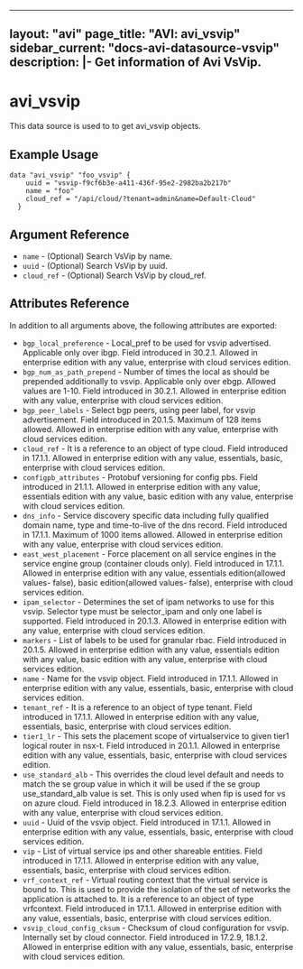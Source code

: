 <!--
    Copyright 2021 VMware, Inc.
    SPDX-License-Identifier: Mozilla Public License 2.0
-->
---
layout: "avi"
page_title: "AVI: avi_vsvip"
sidebar_current: "docs-avi-datasource-vsvip"
description: |-
  Get information of Avi VsVip.
---

# avi_vsvip

This data source is used to to get avi_vsvip objects.

## Example Usage

```hcl
data "avi_vsvip" "foo_vsvip" {
    uuid = "vsvip-f9cf6b3e-a411-436f-95e2-2982ba2b217b"
    name = "foo"
    cloud_ref = "/api/cloud/?tenant=admin&name=Default-Cloud"
  }
```

## Argument Reference

* `name` - (Optional) Search VsVip by name.
* `uuid` - (Optional) Search VsVip by uuid.
* `cloud_ref` - (Optional) Search VsVip by cloud_ref.
  
## Attributes Reference

In addition to all arguments above, the following attributes are exported:

* `bgp_local_preference` - Local_pref to be used for vsvip advertised. Applicable only over ibgp. Field introduced in 30.2.1. Allowed in enterprise edition with any value, enterprise with cloud services edition.
* `bgp_num_as_path_prepend` - Number of times the local as should be prepended additionally to vsvip. Applicable only over ebgp. Allowed values are 1-10. Field introduced in 30.2.1. Allowed in enterprise edition with any value, enterprise with cloud services edition.
* `bgp_peer_labels` - Select bgp peers, using peer label, for vsvip advertisement. Field introduced in 20.1.5. Maximum of 128 items allowed. Allowed in enterprise edition with any value, enterprise with cloud services edition.
* `cloud_ref` - It is a reference to an object of type cloud. Field introduced in 17.1.1. Allowed in enterprise edition with any value, essentials, basic, enterprise with cloud services edition.
* `configpb_attributes` - Protobuf versioning for config pbs. Field introduced in 21.1.1. Allowed in enterprise edition with any value, essentials edition with any value, basic edition with any value, enterprise with cloud services edition.
* `dns_info` - Service discovery specific data including fully qualified domain name, type and time-to-live of the dns record. Field introduced in 17.1.1. Maximum of 1000 items allowed. Allowed in enterprise edition with any value, enterprise with cloud services edition.
* `east_west_placement` - Force placement on all service engines in the service engine group (container clouds only). Field introduced in 17.1.1. Allowed in enterprise edition with any value, essentials edition(allowed values- false), basic edition(allowed values- false), enterprise with cloud services edition.
* `ipam_selector` - Determines the set of ipam networks to use for this vsvip. Selector type must be selector_ipam and only one label is supported. Field introduced in 20.1.3. Allowed in enterprise edition with any value, enterprise with cloud services edition.
* `markers` - List of labels to be used for granular rbac. Field introduced in 20.1.5. Allowed in enterprise edition with any value, essentials edition with any value, basic edition with any value, enterprise with cloud services edition.
* `name` - Name for the vsvip object. Field introduced in 17.1.1. Allowed in enterprise edition with any value, essentials, basic, enterprise with cloud services edition.
* `tenant_ref` - It is a reference to an object of type tenant. Field introduced in 17.1.1. Allowed in enterprise edition with any value, essentials, basic, enterprise with cloud services edition.
* `tier1_lr` - This sets the placement scope of virtualservice to given tier1 logical router in nsx-t. Field introduced in 20.1.1. Allowed in enterprise edition with any value, essentials, basic, enterprise with cloud services edition.
* `use_standard_alb` - This overrides the cloud level default and needs to match the se group value in which it will be used if the se group use_standard_alb value is set. This is only used when fip is used for vs on azure cloud. Field introduced in 18.2.3. Allowed in enterprise edition with any value, enterprise with cloud services edition.
* `uuid` - Uuid of the vsvip object. Field introduced in 17.1.1. Allowed in enterprise edition with any value, essentials, basic, enterprise with cloud services edition.
* `vip` - List of virtual service ips and other shareable entities. Field introduced in 17.1.1. Allowed in enterprise edition with any value, essentials, basic, enterprise with cloud services edition.
* `vrf_context_ref` - Virtual routing context that the virtual service is bound to. This is used to provide the isolation of the set of networks the application is attached to. It is a reference to an object of type vrfcontext. Field introduced in 17.1.1. Allowed in enterprise edition with any value, essentials, basic, enterprise with cloud services edition.
* `vsvip_cloud_config_cksum` - Checksum of cloud configuration for vsvip. Internally set by cloud connector. Field introduced in 17.2.9, 18.1.2. Allowed in enterprise edition with any value, essentials, basic, enterprise with cloud services edition.

